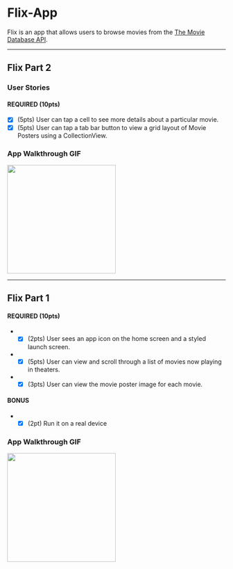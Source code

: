 # Flix-App
Flix is an app that allows users to browse movies from the [The Movie Database API](http://docs.themoviedb.apiary.io/#).

---
## Flix Part 2

### User Stories

#### REQUIRED (10pts)
- [x] (5pts) User can tap a cell to see more details about a particular movie.
- [x] (5pts) User can tap a tab bar button to view a grid layout of Movie Posters using a CollectionView.

### App Walkthrough GIF

<img src="http://g.recordit.co/VVGSF3vEp1.gif" width=250><br>

---
## Flix Part 1

#### REQUIRED (10pts)
- -[x] (2pts) User sees an app icon on the home screen and a styled launch screen.
- -[x] (5pts) User can view and scroll through a list of movies now playing in theaters.
- -[x] (3pts) User can view the movie poster image for each movie.

#### BONUS
- -[x] (2pt) Run it on a real device

### App Walkthrough GIF
<img src="http://g.recordit.co/rkOD37dssi.gif" width=250><br>

